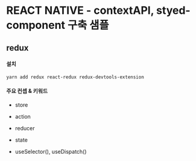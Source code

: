 # REACT NATIVE - contextAPI, styed-component 구축 샘플

## redux

#### 설치

```
yarn add redux react-redux redux-devtools-extension
```

#### 주요 컨셉 & 키워드

- store

- action

- reducer

- state

- useSelector(), useDispatch()

